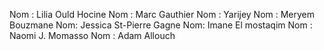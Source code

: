 Nom : Lilia Ould Hocine
Nom : Marc Gauthier
Nom : Yarijey
Nom : Meryem Bouzmane
Nom: Jessica St-Pierre Gagne
Nom: Imane El mostaqim
Nom : Naomi J. Momasso
Nom : Adam Allouch
